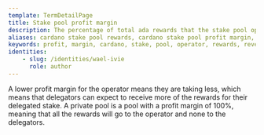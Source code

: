 ```yaml
---
template: TermDetailPage
title: Stake pool profit margin
description: The percentage of total ada rewards that the stake pool operator takes before sharing the rest of the rewards between all the delegators to the pool.
aliases: cardano stake pool rewards, cardano stake pool profit margin, cardano stake pool revenue
keywords: profit, margin, cardano, stake, pool, operator, rewards, revenue
identities: 
    - slug: /identities/wael-ivie
      role: author
---
```


A lower profit margin for the operator means they are taking less, which means that delegators can expect to receive more of the rewards for their delegated stake. A private pool is a pool with a profit margin of 100%, meaning that all the rewards will go to the operator and none to the delegators.